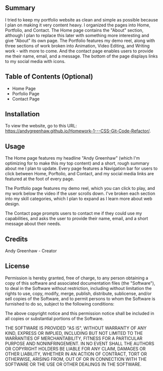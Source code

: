 ## Summary

I tried to keep my portfolio website as clean and simple as possible because I plan on making it very content heavy. I organized the pages into Home, Portfolio, and Contact. The Home page contains the "About" section, although I plan to replace this later with something more interesting and give "About" its own page. The Portfolio features my demo reel, along with three sections of work broken into Animation, Video Editing, and Writing work - with more to come. And the contact page enables users to provide me their name, email, and a message. The bottom of the page displays links to my social media with icons.

## Table of Contents (Optional)
* Home Page
* Porfolio Page
* Contact Page

## Installation

To view the website, go to this URL: https://andygreenhaw.github.io/Homework-1---CSS-Git-Code-Refactor/.

## Usage 

The Home page features my headline "Andy Greenhaw" (which I'm optimizing for to make this my top content) and a short, rough summary about me I plan to update. Every page features a Navigation bar for users to click between Home, Porftolio, and Contact, and my social media links are featured at the foot of every page.

The Portfolio page features my demo reel, which you can click to play, and my work below the video if the user scrolls down. I've broken each section into my skill categories, which I plan to expand as I learn more about web design.

The Contact page prompts users to contact me if they could use my capabilities, and asks the user to provide their name, email, and a short message about their needs.

## Credits

Andy Greenhaw - Creator

## License

Permission is hereby granted, free of charge, to any person obtaining a copy
of this software and associated documentation files (the "Software"), to deal
in the Software without restriction, including without limitation the rights
to use, copy, modify, merge, publish, distribute, sublicense, and/or sell
copies of the Software, and to permit persons to whom the Software is
furnished to do so, subject to the following conditions:

The above copyright notice and this permission notice shall be included in all
copies or substantial portions of the Software.

THE SOFTWARE IS PROVIDED "AS IS", WITHOUT WARRANTY OF ANY KIND, EXPRESS OR
IMPLIED, INCLUDING BUT NOT LIMITED TO THE WARRANTIES OF MERCHANTABILITY,
FITNESS FOR A PARTICULAR PURPOSE AND NONINFRINGEMENT. IN NO EVENT SHALL THE
AUTHORS OR COPYRIGHT HOLDERS BE LIABLE FOR ANY CLAIM, DAMAGES OR OTHER
LIABILITY, WHETHER IN AN ACTION OF CONTRACT, TORT OR OTHERWISE, ARISING FROM,
OUT OF OR IN CONNECTION WITH THE SOFTWARE OR THE USE OR OTHER DEALINGS IN THE
SOFTWARE.